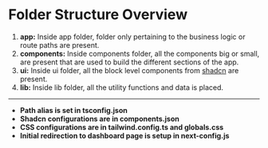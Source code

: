 # Folder Structure Overview

1. **app:**
   Inside app folder, folder only pertaining to the business logic or route paths are present.
2. **components:**
   Inside components folder, all the components big or small, are present that are used to build the different sections of the app.
3. **ui:**
   Inside ui folder, all the block level components from [shadcn](https://ui.shadcn.com/) are present.
4. **lib:**
   Inside lib folder, all the utility functions and data is placed.

---

- **Path alias is set in tsconfig.json**
- **Shadcn configurations are in components.json**
- **CSS configurations are in tailwind.config.ts and globals.css**
- **Initial redirection to dashboard page is setup in next-config.js**
